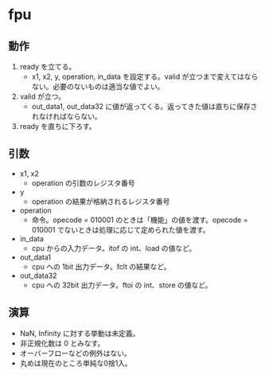 # fpu

## 動作
1. ready を立てる。
    - x1, x2, y, operation, in_data を設定する。valid が立つまで変えてはならない。必要のないものは適当な値でよい。
1. valid が立つ。
    - out_data1, out_data32 に値が返ってくる。返ってきた値は直ちに保存されなければならない。
1. ready を直ちに下ろす。

## 引数
- x1, x2
    - operation の引数のレジスタ番号
- y
    - operation の結果が格納されるレジスタ番号
- operation
    - 命令。opecode = 010001 のときは「機能」の値を渡す。opecode = 010001 でないときは処理に応じて定められた値を渡す。
- in_data
    - cpu からの入力データ。itof の int、load の値など。
- out_data1
    - cpu への 1bit 出力データ。fclt の結果など。
- out_data32
    - cpu への 32bit 出力データ。ftoi の int、store の値など。

## 演算
- NaN, Infinity に対する挙動は未定義。
- 非正規化数は 0 とみなす。
- オーバーフローなどの例外はない。
- 丸めは現在のところ単純な0捨1入。

